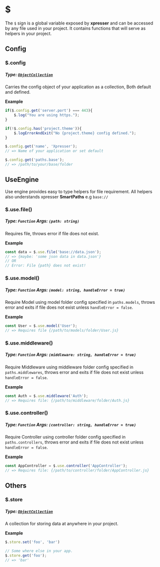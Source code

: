 # $
The `$` sign is a global variable exposed by **xpresser** and can be accessed by any file used in your project.
It contains functions that will serve as helpers in your project.

## Config

### $.config
##### Type: [**`ObjectCollection`**](https://www.npmjs.com/package/object-collection)

Carries the config object of your application as a collection, Both default and defined.

**Example**
```javascript
if($.config.get('server.port') === 443){
    $.log("You are using https.");
}

if(!$.config.has('project.theme')){
    $.logErrorAndExit("No {project.theme} config defined.");
}

$.config.get('name', 'Xpresser');
// => Name of your application or set default

$.config.get('paths.base');
// => /path/to/your/base/folder
```

## UseEngine
Use engine provides easy to type helpers for file requirement. All helpers also understands xpresser **SmartPaths** e.g `base://`

### $.use.file()
##### Type: `Function` Args: `(path: string)`
Requires file, throws error if file does not exist.

**Example**
```javascript
const data = $.use.file('base://data.json');
// => {maybe: 'some json data in data.json'}
// OR
// Error: File {path} does not exist!
```

### $.use.model()
##### Type: `Function` Args: `(model: string, handleError = true)`
Require Model using model folder config specified in `paths.models`, throws error and exits if file does not exist unless `handleError = false`.

**Example**
```javascript
const User = $.use.model('User');
// => Requires file {/path/to/models/folder/User.js}
```

### $.use.middleware()
##### Type: `Function` Args: `(middleware: string, handleError = true)`
Require Middleware using middleware folder config specified in `paths.middlewares`, throws error and exits if file does not exist unless `handleError = false`.

**Example**
```javascript
const Auth = $.use.middleware('Auth');
// => Requires file: {/path/to/middleware/folder/Auth.js}
```

### $.use.controller()
##### Type: `Function` Args: `(controller: string, handleError = true)`
Require Controller using controller folder config specified in `paths.controllers`, throws error and exits if file does not exist unless `handleError = false`.

**Example**
```javascript
const AppController = $.use.controller('AppController');
// => Requires file: {/path/to/controller/folder/AppController.js}
```

## Others
### $.store
##### Type: [**`ObjectCollection`**](https://www.npmjs.com/package/object-collection)
A collection for storing data at anywhere in your project.

**Example**
```javascript
$.store.set('foo', 'bar')

// Some where else in your app.
$.store.get('foo');
// => 'bar'
```





